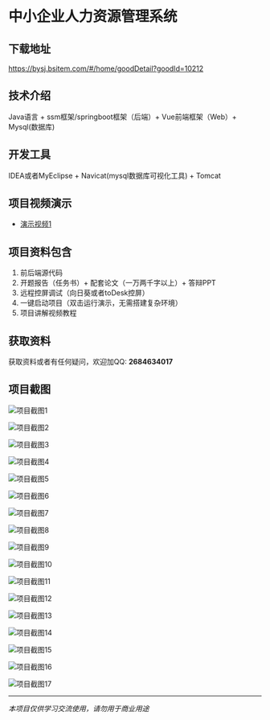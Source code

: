 # 中小企业人力资源管理系统

## 下载地址
https://bysj.bsitem.com/#/home/goodDetail?goodId=10212

## 技术介绍
Java语言 + ssm框架/springboot框架（后端）+ Vue前端框架（Web）+ Mysql(数据库)

## 开发工具
IDEA或者MyEclipse + Navicat(mysql数据库可视化工具) + Tomcat

## 项目视频演示
- [演示视频1](https://graduation-images.oss-cn-beijing.aliyuncs.com/videos/828%E5%A5%97ssm%E5%BD%95%E5%83%8F/10212_ssm055%E5%9F%BA%E4%BA%8Espring%E6%A1%86%E6%9E%B6%E7%9A%84%E4%B8%AD%E5%B0%8F%E4%BC%81%E4%B8%9A%E4%BA%BA%E5%8A%9B%E8%B5%84%E6%BA%90%E7%AE%A1%E7%90%86%E7%B3%BB%E7%BB%9F%E5%BD%95%E5%83%8F.mp4)

## 项目资料包含
1. 前后端源代码
2. 开题报告（任务书）+ 配套论文（一万两千字以上）+ 答辩PPT
3. 远程控屏调试（向日葵或者toDesk控屏）
4. 一键启动项目（双击运行演示，无需搭建复杂环境）
5. 项目讲解视频教程

## 获取资料
获取资料或者有任何疑问，欢迎加QQ: **2684634017**

## 项目截图
![项目截图1](https://graduation-images.oss-cn-beijing.aliyuncs.com/图片/10212/毕设论坛项目主图.jpg)

![项目截图2](https://graduation-images.oss-cn-beijing.aliyuncs.com/图片/10212/1.png)

![项目截图3](https://graduation-images.oss-cn-beijing.aliyuncs.com/图片/10212/2.png)

![项目截图4](https://graduation-images.oss-cn-beijing.aliyuncs.com/图片/10212/3.png)

![项目截图5](https://graduation-images.oss-cn-beijing.aliyuncs.com/图片/10212/4.png)

![项目截图6](https://graduation-images.oss-cn-beijing.aliyuncs.com/图片/10212/5.png)

![项目截图7](https://graduation-images.oss-cn-beijing.aliyuncs.com/图片/10212/6.png)

![项目截图8](https://graduation-images.oss-cn-beijing.aliyuncs.com/图片/10212/7.png)

![项目截图9](https://graduation-images.oss-cn-beijing.aliyuncs.com/图片/10212/8.png)

![项目截图10](https://graduation-images.oss-cn-beijing.aliyuncs.com/图片/10212/9.png)

![项目截图11](https://graduation-images.oss-cn-beijing.aliyuncs.com/图片/10212/10.png)

![项目截图12](https://graduation-images.oss-cn-beijing.aliyuncs.com/图片/10212/11.png)

![项目截图13](https://graduation-images.oss-cn-beijing.aliyuncs.com/图片/10212/12.png)

![项目截图14](https://graduation-images.oss-cn-beijing.aliyuncs.com/图片/10212/13.png)

![项目截图15](https://graduation-images.oss-cn-beijing.aliyuncs.com/图片/10212/14.png)

![项目截图16](https://graduation-images.oss-cn-beijing.aliyuncs.com/图片/10212/15.png)

![项目截图17](https://graduation-images.oss-cn-beijing.aliyuncs.com/图片/10212/16.png)

---
*本项目仅供学习交流使用，请勿用于商业用途*

